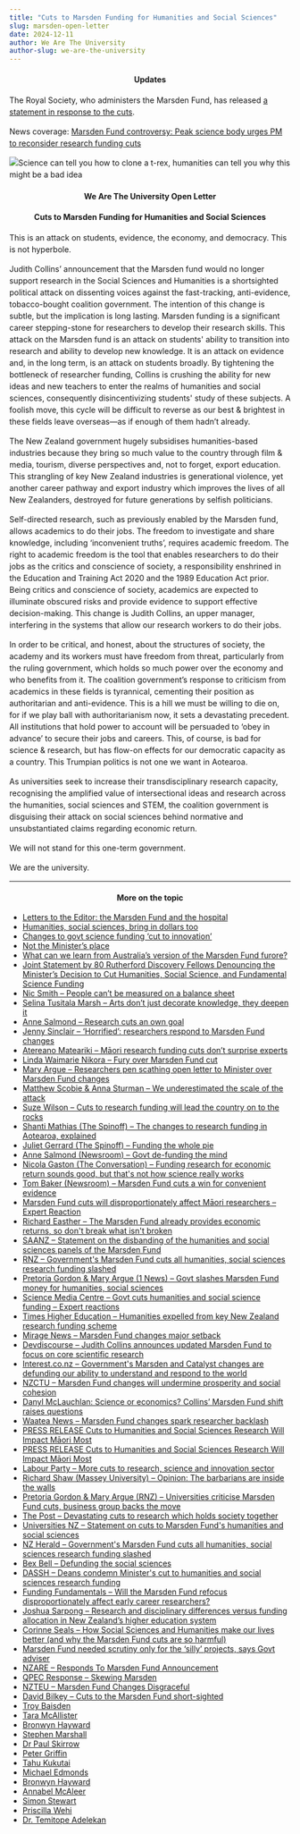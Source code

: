 ```yaml
---
title: "Cuts to Marsden Funding for Humanities and Social Sciences"
slug: marsden-open-letter
date: 2024-12-11
author: We Are The University
author-slug: we-are-the-university
---
```




#### Updates
The Royal Society, who administers the Marsden Fund, has released [a statement in response to the cuts](https://www.royalsociety.org.nz/news/open-letter-on-importance-of-the-social-sciences-and-humanities/). 

News coverage: [Marsden Fund controversy: Peak science body urges PM to reconsider research funding cuts](https://www.nzherald.co.nz/nz/marsden-fund-controversy-peak-science-body-urges-pm-to-reconsider-research-funding-cuts/MM2XODIB6VGIRO3MFVTLD3YJLI/)

![Science can tell you how to clone a t-rex, humanities can tell you why this might be a bad idea](/media/science-and-humanities.png)

#### We Are The University Open Letter

#### Cuts to Marsden Funding for Humanities and Social Sciences

This is an attack on students, evidence, the economy, and democracy. This is not hyperbole.

Judith Collins’ announcement that the Marsden fund would no longer support research in the Social Sciences and Humanities is a shortsighted political attack on dissenting voices against the fast-tracking, anti-evidence, tobacco-bought coalition government. The intention of this change is subtle, but the implication is long lasting. Marsden funding is a significant career stepping-stone for researchers to develop their research skills. This attack on the Marsden fund is an attack on students' ability to transition into research and ability to develop new knowledge. It is an attack on evidence and, in the long term, is an attack on students broadly. By tightening the bottleneck of researcher funding, Collins is crushing the ability for new ideas and new teachers to enter the realms of humanities and social sciences, consequently disincentivizing students' study of these subjects. A foolish move, this cycle will be difficult to reverse as our best & brightest in these fields leave overseas—as if enough of them hadn’t already. 

The New Zealand government hugely subsidises humanities-based industries because they bring so much value to the country through film & media, tourism, diverse perspectives and, not to forget, export education. This strangling of key New Zealand industries is generational violence, yet another career pathway and export industry which improves the lives of all New Zealanders, destroyed for future generations by selfish politicians.

Self-directed research, such as previously enabled by the Marsden fund, allows academics to do their jobs. The freedom to investigate and share knowledge, including ‘inconvenient truths’, requires academic freedom. The right to academic freedom is the tool that enables researchers to do their jobs as the critics and conscience of society, a responsibility enshrined in the Education and Training Act 2020 and the 1989 Education Act prior. Being critics and conscience of society, academics are expected to illuminate obscured risks and provide evidence to support effective decision-making. This change is Judith Collins, an upper manager, interfering in the systems that allow our research workers to do their jobs.

In order to be critical, and honest, about the structures of society, the academy and its workers must have freedom from threat, particularly from the ruling government, which holds so much power over the economy and who benefits from it. The coalition government’s response to criticism from academics in these fields is tyrannical, cementing their position as authoritarian and anti-evidence. This is a hill we must be willing to die on, for if we play ball with authoritarianism now, it sets a devastating precedent. All institutions that hold power to account will be persuaded to ‘obey in advance’ to secure their jobs and careers. This, of course, is bad for science & research, but has flow-on effects for our democratic capacity as a country. This Trumpian politics is not one we want in Aotearoa.

As universities seek to increase their transdisciplinary research capacity, recognising the amplified value of intersectional ideas and research across the humanities, social sciences and STEM, the coalition government is disguising their attack on social sciences behind normative and unsubstantiated claims regarding economic return.

We will not stand for this one-term government.

We are the university.

---


#### More on the topic
* [Letters to the Editor: the Marsden Fund and the hospital](https://www.odt.co.nz/opinion/letters-editor-marsden-fund-and-hospital)
* [Humanities, social sciences, bring in dollars too](https://www.odt.co.nz/opinion/humanities-social-sciences-bring-dollars-too)
* [Changes to govt science funding ‘cut to innovation’](https://www.odt.co.nz/news/dunedin/changes-govt-science-funding-%E2%80%98cut-innovation%E2%80%99)
* [Not the Minister’s place](https://www.thepress.co.nz/nz-news/360516794/press-letters-editor-wednesday-december-11)
* [What can we learn from Australia’s version of the Marsden Fund furore?](https://thespinoff.co.nz/society/17-12-2024/what-can-we-learn-from-australias-version-of-the-marsden-fund-furore)
* [Joint Statement by 80 Rutherford Discovery Fellows Denouncing the Minister’s Decision to Cut Humanities, Social Science, and Fundamental Science Funding](https://docs.google.com/document/d/1nXIU9hEec0FzXtrhnqYdEtRMrw-5WNFGDIFf4F_r76g/edit?pli=1&tab=t.0)
* [Nic Smith – People can’t be measured on a balance sheet](https://newsroom.co.nz/2024/12/12/people-cant-be-measured-on-a-balance-sheet/)
* [Selina Tusitala Marsh – Arts don’t just decorate knowledge, they deepen it](https://www.auckland.ac.nz/en/news/2024/12/09/Arts-dont-just-decorate-knowledge.html)
* [Anne Salmond – Research cuts an own goal](https://newsroom.co.nz/2024/12/10/anne-salmond-research-cuts-an-own-goal/)
* [Jenny Sinclair – ‘Horrified’: researchers respond to Marsden Fund changes](https://www.researchprofessionalnews.com/rr-news-new-zealand-2024-12-horrified-sector-responds-to-marsden-changes/)
* [Atereano Mateariki – Māori research funding cuts don’t surprise experts](https://waateanews.com/2024/12/10/maori-research-funding-cuts-dont-surprise-experts/)
* [Linda Waimarie Nikora – Fury over Marsden Fund cut](https://www.rnz.co.nz/national/programmes/saturday/audio/2018968397/fury-over-marsden-fund-cut)
* [Mary Argue – Researchers pen scathing open letter to Minister over Marsden Fund changes](https://www.rnz.co.nz/news/national/536398/researchers-pen-scathing-open-letter-to-minister-over-marsden-fund-changes)
* [Matthew Scobie & Anna Sturman – We underestimated the scale of the attack](https://e-tangata.co.nz/comment-and-analysis/we-underestimated-the-scale-of-the-attack/?utm_source=twitter&utm_medium=social&utm_campaign=16Dec2024)
* [Suze Wilson – Cuts to research funding will lead the country on to the rocks](https://www.thepost.co.nz/nz-news/360515729/cuts-research-funding-will-lead-country-rocks)
* [Shanti Mathias (The Spinoff) – The changes to research funding in Aotearoa, explained](https://thespinoff.co.nz/science/05-12-2024/the-changes-to-research-funding-in-aotearoa-explained/)
* [Juliet Gerrard (The Spinoff) – Funding the whole pie](https://thespinoff.co.nz/society/05-12-2024/juliet-gerrard-funding-the-whole-pie)
* [Anne Salmond (Newsroom) – Govt de-funding the mind](https://newsroom.co.nz/2024/12/05/anne-salmond-govt-de-funding-the-mind/)
* [Nicola Gaston (The Conversation) – Funding research for economic return sounds good, but that's not how science really works](https://theconversation.com/funding-research-for-economic-return-sounds-good-but-thats-not-how-science-really-works-245269)
* [Tom Baker (Newsroom) – Marsden Fund cuts a win for convenient evidence](https://newsroom.co.nz/2024/12/06/marsden-fund-cuts-a-win-for-convenient-evidence/)
* [Marsden Fund cuts will disproportionately affect Māori researchers – Expert Reaction](https://www.sciencemediacentre.co.nz/2024/12/10/marsden-fund-cuts-will-disproportionately-affect-maori-researchers-expert-reaction/)
* [Richard Easther – The Marsden Fund already provides economic returns, so don't break what isn't broken](https://www.interest.co.nz/technology/131163/marsden-fund-already-provides-economic-returns-so-dont-break-what-isnt-broken)
* [SAANZ – Statement on the disbanding of the humanities and social sciences panels of the Marsden Fund](/2024/12/10/saanz-marsden-press-release/)
* [RNZ – Government's Marsden Fund cuts all humanities, social sciences research funding slashed](https://www.rnz.co.nz/news/national/535669/government-s-marsden-fund-cuts-all-humanities-social-sciences-research-funding-slashed)
* [Pretoria Gordon & Mary Argue (1 News) – Govt slashes Marsden Fund money for humanities, social sciences](https://www.1news.co.nz/2024/12/04/govt-slashes-marsden-fund-money-for-humanities-social-sciences/)
* [Science Media Centre – Govt cuts humanities and social science funding – Expert reactions](https://www.sciencemediacentre.co.nz/2024/12/04/govt-cuts-humanities-and-social-science-funding-expert-reaction/)
* [Times Higher Education – Humanities expelled from key New Zealand research funding scheme](https://www.removepaywall.com/search?url=https://www.timeshighereducation.com/news/humanities-expelled-key-new-zealand-research-funding-scheme)
* [Mirage News – Marsden Fund changes major setback](https://www.miragenews.com/marsden-fund-changes-major-setback-1371338/)
* [Devdiscourse – Judith Collins announces updated Marsden Fund to focus on core scientific research](https://www.devdiscourse.com/article/education/3180855-judith-collins-announces-updated-marsden-fund-to-focus-on-core-scientific-research)
* [Interest.co.nz – Government's Marsden and Catalyst changes are defunding our ability to understand and respond to the world](https://www.interest.co.nz/technology/131098/governments-marsden-and-catalyst-changes-are-defunding-our-ability-understand-and)
* [NZCTU – Marsden Fund changes will undermine prosperity and social cohesion](https://union.org.nz/marsden-fund-changes-will-undermine-prosperity-and-social-cohesion/)
* [Danyl McLauchlan: Science or economics? Collins’ Marsden Fund shift raises questions](https://www.removepaywall.com/search?url=https://www.nzherald.co.nz/the-listener/politics/danyl-mclauchlan-science-or-economics-collins-marsden-fund-shift-raises-questions/CL6OATHDTBCQDCS3SXY3WCDCCU/)
* [Waatea News – Marsden Fund changes spark researcher backlash](https://waateanews.com/2024/12/05/marsden-fund-changes-spark-researcher-backlash/)
* [PRESS RELEASE Cuts to Humanities and Social Sciences Research Will Impact Māori Most](https://www.maramatanga.ac.nz/node/2167)
* [PRESS RELEASE Cuts to Humanities and Social Sciences Research Will Impact Māori Most](https://www.maramatanga.ac.nz/media/7281/download?inline)
* [Labour Party – More cuts to research, science and innovation sector](https://www.labour.org.nz/news-release_more_cuts_to_research_science_and_innovation_sector)
* [Richard Shaw (Massey University) – Opinion: The barbarians are inside the walls](https://www.massey.ac.nz/about/news/opinion-the-barbarians-are-inside-the-walls/?utm_content=1733374809&utm_medium=social&utm_source=linkedin)
* [Pretoria Gordon & Mary Argue (RNZ) – Universities criticise Marsden Fund cuts, business group backs the move](https://www.rnz.co.nz/news/national/535703/universities-criticise-marsden-fund-cuts-business-group-backs-the-move)
* [The Post – Devastating cuts to research which holds society together](https://www.thepost.co.nz/nz-news/360511994/devastating-cuts-research-which-holds-society-together)
* [Universities NZ – Statement on cuts to Marsden Fund's humanities and social sciences](https://www.universitiesnz.ac.nz/latest-news-and-publications/statement-cuts-marsden-funds-humanities-and-social-sciences)
* [NZ Herald – Government's Marsden Fund cuts all humanities, social sciences research funding slashed](https://www.nzherald.co.nz/nz/governments-marsden-fund-cuts-all-humanities-social-sciences-research-funding-slashed/RVKBWBX7V5FBZKVVMZB4POCB2Q/)
* [Bex Bell – Defunding the social sciences](https://drbex.substack.com/p/defunding-the-social-sciences?r=4nija&utm_campaign=post&utm_medium=email&triedRedirect=true)
* [DASSH – Deans condemn Minister's cut to humanities and social sciences research funding](https://dassh.edu.au/deans-condemn-ministers-cut-to-humanities-and-social-sciences-research-funding/)
* [Funding Fundamentals – Will the Marsden Fund refocus disproportionately affect early career researchers?](https://www.funding-fundamentals.com/post/will-the-marsden-fund-refocus-disproportionately-affect-early-career-researchers)
* [Joshua Sarpong – Research and disciplinary differences versus funding allocation in New Zealand’s higher education system](https://iier.org.au/iier32/sarpong.pdf)
* [Corinne Seals – How Social Sciences and Humanities make our lives better (and why the Marsden Fund cuts are so harmful)](https://www.linkedin.com/pulse/how-social-sciences-humanities-make-our-lives-better-why-seals-phd-ijkfc/?trackingId=tBrqiFSJSnW7hJIb5jmrUw%3D%3D)
* [Marsden Fund needed scrutiny only for the ‘silly’ projects, says Govt adviser](https://newsroom.co.nz/2024/12/09/marsden-fund-needed-scrutiny-only-for-silly-projects/)
* [NZARE – Responds To Marsden Fund Announcement](https://www.scoop.co.nz/stories/ED2412/S00029/nzare-responds-to-marsden-fund-announcement.htm)
* [QPEC Response – Skewing Marsden](https://www.scoop.co.nz/stories/ED2412/S00022/skewing-marsden-qpec-response.htm)
* [NZTEU – Marsden Fund Changes Disgraceful](https://www.scoop.co.nz/stories/ED2412/S00009/marsden-fund-changes-disgraceful.htm)
* [David Bilkey – Cuts to the Marsden Fund short-sighted](https://www.odt.co.nz/opinion/letters-editor-marsden-fund-science-and-religion)
* [Troy Baisden](https://www.linkedin.com/posts/troybaisden_economic-development-science-and-innovation-activity-7270595119949459458-2pSK?utm_source=share&utm_medium=member_desktop)
* [Tara McAllister](https://www.linkedin.com/posts/taramcallister_marsden-fund-refocused-for-science-with-a-activity-7269909257695719424-ULbx?utm_source=share&utm_medium=member_desktop)
* [Bronwyn Hayward](https://www.linkedin.com/posts/bronwyn-hayward-mnzm-she-her-a3b1b936_irony-ishanging-up-from-the-late-night-activity-7270028685305376768-g_Ds?utm_source=share&utm_medium=member_desktop)
* [Stephen Marshall](https://www.linkedin.com/posts/stephen-marshall-0259a2_as-i-like-so-many-colleagues-critique-the-activity-7270240066621337618-pQcw?utm_source=share&utm_medium=member_desktop)
* [Dr Paul Skirrow](https://www.linkedin.com/posts/dr-paul-skirrow-b6569537_in-light-of-the-nz-governments-decision-activity-7270596633552142336-senC?utm_source=share&utm_medium=member_desktop)
* [Peter Griffin](https://www.linkedin.com/posts/petergriffin_well-rhema-vaithianathan-you-saw-this-coming-activity-7269919092730421248-Tpku?utm_source=share&utm_medium=member_desktop)
* [Tahu Kukutai](https://www.linkedin.com/posts/activity-7270698993087590401-YHdr?utm_source=share&utm_medium=member_desktop)
* [Michael Edmonds](https://www.linkedin.com/posts/michael-edmonds-04a67376_the-decision-to-remove-the-social-sciences-activity-7270839664645664769-_pEf?utm_source=share&utm_medium=member_desktop)
* [Bronwyn Hayward](https://www.linkedin.com/posts/bronwyn-hayward-mnzm-she-her-a3b1b936_two-hundred-and-fifty-arts-social-sciences-activity-7270338750197444609-U7y9?utm_source=share&utm_medium=member_desktop)
* [Annabel McAleer](https://www.linkedin.com/posts/annabelmcaleer_juliet-gerrard-funding-the-whole-pie-activity-7270345186080096256-y1-N?utm_source=share&utm_medium=member_desktop)
* [Simon Stewart](https://www.linkedin.com/posts/simon-stewart-4b227a59_were-told-do-it-once-do-it-right-advancing-activity-7270369320315043841-mFtX?utm_source=share&utm_medium=member_desktop)
* [Priscilla Wehi](https://www.linkedin.com/posts/priscilla-wehi-4b961a38_changes-to-the-marsden-fund-and-catalyst-activity-7270196811582042114-zlzx?utm_source=share&utm_medium=member_desktop)
* [Dr. Temitope Adelekan](https://www.linkedin.com/feed/update/urn:li:activity:7270364738901929984?commentUrn=urn%3Ali%3Acomment%3A%28activity%3A7270364738901929984%2C7270569135523151873%29&dashCommentUrn=urn%3Ali%3Afsd_comment%3A%287270569135523151873%2Curn%3Ali%3Aactivity%3A7270364738901929984%29)


<style>
    h4 {
        text-align: center;
    }
    p {
        line-height: 1.5;
    }
</style>